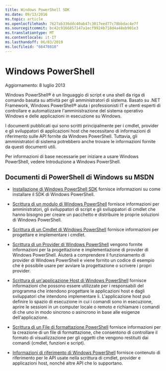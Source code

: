 ```yaml
---
title: Windows PowerShell SDK
ms.date: 09/13/2016
ms.topic: article
ms.openlocfilehash: 7627ab336ddc40ab47c3017eed77c78bbdac4e7f
ms.sourcegitcommit: bc42c9166857147a1ecf9924b718d4a48eb901e3
ms.translationtype: MT
ms.contentlocale: it-IT
ms.lasthandoff: 06/03/2019
ms.locfileid: "66470818"
---
```

# <a name="windows-powershell"></a>Windows PowerShell

Aggiornamento: 8 luglio 2013

Windows PowerShell® è un linguaggio di script e una shell da riga di comando basata su attività per gli amministratori di sistema. Basato su .NET Framework, Windows PowerShell® aiuta i professionisti IT e utenti esperti di controllare e automatizzare l'amministrazione del sistema operativo Windows e delle applicazioni in esecuzione su Windows.

I documenti pubblicati qui sono scritti principalmente per i cmdlet, provider e gli sviluppatori di applicazioni host che necessitano di informazioni di riferimento sulle API fornite da Windows PowerShell.
Tuttavia, gli amministratori di sistema potrebbero anche trovare le informazioni fornite da questi documenti utili.

Per informazioni di base necessarie per iniziare a usare Windows PowerShell, vedere Introduzione a Windows PowerShell.

## <a name="windows-powershell-documents-on-msdn"></a>Documenti di PowerShell di Windows su MSDN

- [Installazione di Windows PowerShell SDK](./installing-the-windows-powershell-sdk.md) fornisce informazioni su come installare il SDK di Windows PowerShell.

- [Scrittura di un modulo di Windows PowerShell](./module/writing-a-windows-powershell-module.md) fornisce informazioni per amministratori, gli sviluppatori di script e gli sviluppatori di cmdlet che hanno bisogno per creare un pacchetto e distribuire le proprie soluzioni di Windows PowerShell.

- [Scrittura di un Cmdlet di Windows PowerShell](./cmdlet/writing-a-windows-powershell-cmdlet.md) fornisce informazioni per progettare e implementare i cmdlet.

- [Scrittura di un Provider di Windows PowerShell](./provider/writing-a-windows-powershell-provider.md) vengono fornite informazioni per la progettazione e implementazione di provider di Windows PowerShell. Aiuterà a comprendere il funzionamento di provider di Windows PowerShell e viene fornito un codice di esempio che è possibile usare per avviare la progettazione o scrivere i propri provider.

- [Scrittura di un'applicazione Host di Windows PowerShell](./hosting/writing-a-windows-powershell-host-application.md) fornisce informazioni che possono essere utilizzate per i responsabili del programma che intendono progettare le applicazioni host e dagli sviluppatori che intendono implementare li. L'applicazione host può definire lo spazio di esecuzione in cui i comandi sono in esecuzione, aprire le sessioni in un computer locale o remoto e richiamare i comandi di che uno in modo sincrono o asincrono in base alle esigenze dell'applicazione.

- [Scrittura di un File di formattazione PowerShell](./format/writing-a-powershell-formatting-file.md) fornisce informazioni per la creazione di un file di formattazione, che consentono di controllare il formato di visualizzazione per gli oggetti che vengono restituiti dai comandi (cmdlet, funzioni e script).

- [Informazioni di riferimento di Windows PowerShell](./windows-powershell-reference.md) fornisce contenuto di riferimento per le API usate nella scrittura di cmdlet, provider e applicazioni host, nonché altre API che lo supportano.
